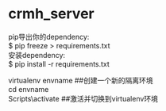 # crmh_server

pip导出你的dependency:  
$ pip freeze > requirements.txt  
安装dependency:  
$ pip install -r requirements.txt  

virtualenv envname  ##创建一个新的隔离环境  
cd envname  
Scripts\activate   ##激活并切换到virtualenv环境  
